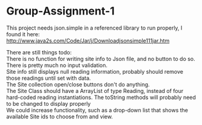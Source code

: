 # Group-Assignment-1

This project needs json.simple in a referenced library to run properly,
I found it here: http://www.java2s.com/Code/Jar/j/Downloadjsonsimple111jar.htm

There are still things todo:</br>
There is no function for writing site info to Json file, and no button to do so.</br>
There is pretty much no input validation.</br>
Site info still displays null reading information, probably should remove those readings until set with data.</br>
The Site collection open/close buttons don't do anything.</br>
The Site Class should have a ArrayList of type Reading, instead of four hard-coded reading instantiations. The toString methods will probably need to be changed to display properly</br>
We could increase functionality, such as a drop-down list that shows the available Site ids to choose from and view.</br>
